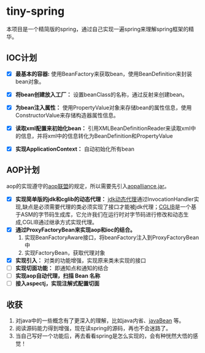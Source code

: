 # tiny-spring
本项目是一个精简版的spring，通过自己实现一遍spring来理解spring框架的精华。

## IOC计划
* [x] **最基本的容器:** 使用BeanFactory来获取bean，使用BeanDefinition来封装bean对象。
* [x] **将bean创建放入工厂：** 设置beanClass的名称，通过反射来创建bean。
* [x] **为bean注入属性：** 使用PropertyValue对象来存储bean的属性信息，使用ConstructorValue来存储构造器属性信息。
* [x] **读取xml配置来初始化bean：** 引用XMLBeanDefinitionReader来读取xml中的信息，并将xml中的信息转化为BeanDefinition和PropertyValue
* [x] **实现ApplicationContext：** 自动初始化所有bean


## AOP计划
aop的实现遵守的[aop联盟](http://aopalliance.sourceforge.net/)的规定，所以需要先引入[aopalliance.jar](https://mvnrepository.com/artifact/aopalliance/aopalliance)。
* [x] **实现简单版的jdk和cglib的动态代理：** [jdk动态代理](https://blog.csdn.net/wangdong5678999/article/details/72801623)通过InvocationHandler实现,缺点是必须需要代理的类必须实现了接口才能被jdk代理；[CGLIB](https://github.com/cglib/cglib)是一个基于ASM的字节码生成库，它允许我们在运行时对字节码进行修改和动态生成,CGLIB通过继承方式实现代理。
* [x] **通过ProxyFactoryBean来实现aop和ioc的结合。**
   1. 实现BeanFactoryAware接口，将beanFactory注入到ProxyFactoryBean中
   2. 实现FactoryBean，获取代理对象
* [x] **实现引入：** 对类的功能增强，实现原来类未实现的接口
* [ ] **实现切面功能：** 即通知点和通知的结合
* [ ] **实现aop自动代理，扫描 Bean 名称**
* [ ] **接入aspectj，实现注解式配置切面**

## 收获
1. 对java中的一些概念有了更深入的理解，比如java内省、[javaBean](https://blog.csdn.net/zhuwenchao90/article/details/54893253) 等。
2. 阅读源码能力得到增强，现在读spring的源码，再也不会迷路了。
3. 当自己写好一个功能后，再去看看spring是怎么实现的，会有种恍然大悟的感觉！

